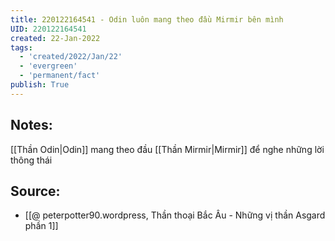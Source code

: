 ```yaml
---
title: 220122164541 - Odin luôn mang theo đầu Mirmir bên mình
UID: 220122164541
created: 22-Jan-2022
tags:
  - 'created/2022/Jan/22'
  - 'evergreen'
  - 'permanent/fact'
publish: True
---
```

## Notes:
[[Thần Odin|Odin]] mang theo đầu [[Thần Mirmir|Mirmir]] để nghe những lời thông thái

## Source:
- [[@ peterpotter90.wordpress, Thần thoại Bắc Âu - Những vị thần Asgard phần 1]]


